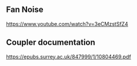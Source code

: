 Fan Noise
---------
https://www.youtube.com/watch?v=3eCMzstSfZ4

Coupler documentation
---------------------
https://epubs.surrey.ac.uk/847999/1/10804469.pdf
